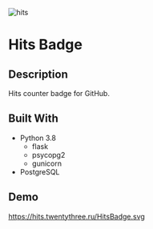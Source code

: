 ![hits](https://hits.twentythree.ru/HitsBadge.svg)

# Hits Badge

## Description

Hits counter badge for GitHub.

## Built With
* Python 3.8
  * flask
  * psycopg2
  * gunicorn
* PostgreSQL

## Demo

https://hits.twentythree.ru/HitsBadge.svg